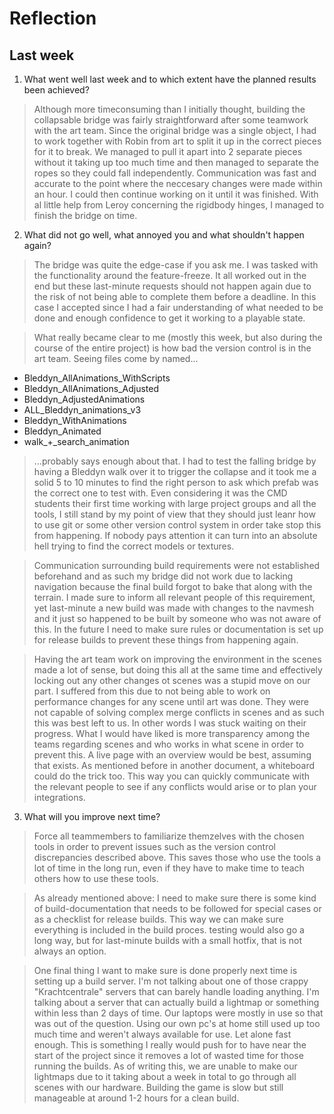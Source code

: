 Reflection
==========

## Last week

1. What went well last week and to which extent have the planned results been achieved?
> Although more timeconsuming than I initially thought, building the collapsable bridge was fairly straightforward after some teamwork with the art team. Since the original bridge was a single object, I had to work together with Robin from art to split it up in the correct pieces for it to break. We managed to pull it apart into 2 separate pieces without it taking up too much time and then managed to separate the ropes so they could fall independently. Communication was fast and accurate to the point where the neccesary changes were made within an hour. I could then continue working on it until it was finished. With al little help from Leroy concerning the rigidbody hinges, I managed to finish the bridge on time.

2. What did not go well, what annoyed you and what shouldn't happen again?
> The bridge was quite the edge-case if you ask me. I was tasked with the functionality around the feature-freeze. It all worked out in the end but these last-minute requests should not happen again due to the risk of not being able to complete them before a deadline. In this case I accepted since I had a fair understanding of what needed to be done and enough confidence to get it working to a playable state.

> What really became clear to me (mostly this week, but also during the course of the entire project) is how bad the version control is in the art team. Seeing files come by named...

- Bleddyn_AllAnimations_WithScripts
- Bleddyn_AllAnimations_Adjusted
- Bleddyn_AdjustedAnimations
- ALL_Bleddyn_animations_v3
- Bleddyn_WithAnimations
- Bleddyn_Animated
- walk\_+\_search\_animation

> ...probably says enough about that. I had to test the falling bridge by having a Bleddyn walk over it to trigger the collapse and it took me a solid 5 to 10 minutes to find the right person to ask which prefab was the correct one to test with. Even considering it was the CMD students their first time working with large project groups and all the tools, I still stand by my point of view that they should just leanr how to use git or some other version control system in order take stop this from happening. If nobody pays attention it can turn into an absolute hell trying to find the correct models or textures.

> Communication surrounding build requirements were not established beforehand and as such my bridge did not work due to lacking navigation because the final build forgot to bake that along with the terrain. I made sure to inform all relevant people of this requirement, yet last-minute a new build was made with changes to the navmesh and it just so happened to be built by someone who was not aware of this. In the future I need to make sure rules or documentation is set up for release builds to prevent these things from happening again.

> Having the art team work on improving the environment in the scenes made a lot of sense, but doing this all at the same time and effectively locking out any other changes ot scenes was a stupid move on our part. I suffered from this due to not being able to work on performance changes for any scene until art was done. They were not capable of solving complex merge conflicts in scenes and as such this was best left to us. In other words I was stuck waiting on their progress. What I would have liked is more transparency among the teams regarding scenes and who works in what scene in order to prevent this. A live page with an overview would be best, assuming that exists. As mentioned before in another document, a whiteboard could do the trick too. This way you can quickly communicate with the relevant people to see if any conflicts would arise or to plan your integrations.

3. What will you improve next time?
> Force all teammembers to familiarize themzelves with the chosen tools in order to prevent issues such as the version control discrepancies described above. This saves those who use the tools a lot of time in the long run, even if they have to make time to teach others how to use these tools.

> As already mentioned above: I need to make sure there is some kind of build-documentation that needs to be followed for special cases or as a checklist for release builds. This way we can make sure everything is included in the build proces. testing would also go a long way, but for last-minute builds with a small hotfix, that is not always an option.

> One final thing I want to make sure is done properly next time is setting up a build server. I'm not talking about one of those crappy "Krachtcentrale" servers that can barely handle loading anything. I'm talking about a server that can actually build a lightmap or something within less than 2 days of time. Our laptops were mostly in use so that was out of the question. Using our own pc's at home still used up too much time and weren't always available for use. Let alone fast enough. This is something I really would push for to have near the start of the project since it removes a lot of wasted time for those running the builds. As of writing this, we are unable to make our lightmaps due to it taking about a week in total to go through all scenes with our hardware. Building the game is slow but still manageable at around 1-2 hours for a clean build.
